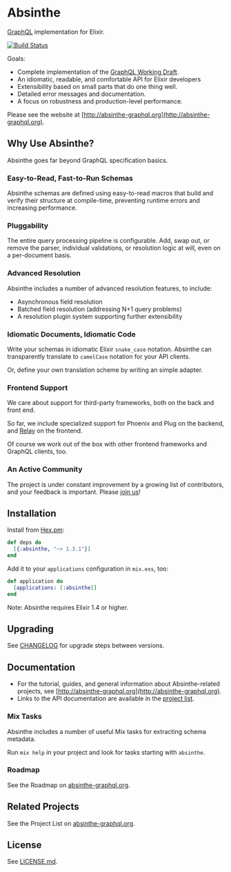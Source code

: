 # Absinthe

[GraphQL](https://facebook.github.io/graphql/) implementation for Elixir.

[![Build Status](https://secure.travis-ci.org/absinthe-graphql/absinthe.svg?branch=master
"Build Status")](https://travis-ci.org/absinthe-graphql/absinthe)

Goals:

- Complete implementation of the [GraphQL Working Draft](https://facebook.github.io/graphql).
- An idiomatic, readable, and comfortable API for Elixir developers
- Extensibility based on small parts that do one thing well.
- Detailed error messages and documentation.
- A focus on robustness and production-level performance.

Please see the website at [http://absinthe-graphql.org](http://absinthe-graphql.org).

## Why Use Absinthe?

Absinthe goes far beyond GraphQL specification basics.

### Easy-to-Read, Fast-to-Run Schemas

Absinthe schemas are defined using easy-to-read macros that build and verify
their structure at compile-time, preventing runtime errors and increasing
performance.

### Pluggability

The entire query processing pipeline is configurable. Add, swap out, or remove
the parser, individual validations, or resolution logic at will, even on a
per-document basis.

### Advanced Resolution

Absinthe includes a number of advanced resolution features, to include:

- Asynchronous field resolution
- Batched field resolution (addressing N+1 query problems)
- A resolution plugin system supporting further extensibility

### Idiomatic Documents, Idiomatic Code

Write your schemas in idiomatic Elixir `snake_case` notation. Absinthe can
transparently translate to `camelCase` notation for your API clients.

Or, define your own translation scheme by writing an simple adapter.

### Frontend Support

We care about support for third-party frameworks, both on the back and
front end.

So far, we include specialized support for Phoenix and Plug on the backend,
and [Relay](https://facebook.github.io/relay/) on the frontend.

Of course we work out of the box with other frontend frameworks and GraphQL
clients, too.

### An Active Community

The project is under constant improvement by a growing list of contributors,
and your feedback is important. Please
[join us](http://absinthe-graphql.org/community/)!

## Installation

Install from [Hex.pm](https://hex.pm/packages/absinthe):

```elixir
def deps do
  [{:absinthe, "~> 1.3.1"}]
end
```

Add it to your `applications` configuration in `mix.exs`, too:

```elixir
def application do
  [applications: [:absinthe]]
end
```

Note: Absinthe requires Elixir 1.4 or higher.

## Upgrading

See [CHANGELOG](./CHANGELOG.md) for upgrade steps between versions.

## Documentation

- For the tutorial, guides, and general information about Absinthe-related
  projects, see [http://absinthe-graphql.org](http://absinthe-graphql.org).
- Links to the API documentation are available in the [project list](http://absinthe-graphql.org/projects/).

### Mix Tasks

Absinthe includes a number of useful Mix tasks for extracting schema metadata.

Run `mix help` in your project and look for tasks starting with `absinthe`.

### Roadmap

See the Roadmap on [absinthe-graphql.org](http://absinthe-graphql.org/roadmap/).

## Related Projects

See the Project List on [absinthe-graphql.org](http://absinthe-graphql.org/projects).

## License

See [LICENSE.md](./LICENSE.md).
